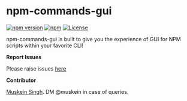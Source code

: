 # npm-commands-gui
[![npm version](https://img.shields.io/npm/v/npm-commands-gui.svg)](https://www.npmjs.com/package/npm-commands-gui)
[![npm](https://img.shields.io/npm/dm/npm-commands-gui.svg?maxAge=2592000)](https://npmcharts.com/compare/npm-commands-gui?minimal=true)
[![License](https://img.shields.io/badge/License-Apache%202.0-brightgreen.svg)](https://opensource.org/licenses/Apache-2.0)

npm-commands-gui is built to give you the experience of GUI for NPM scripts within your favorite CLI!

**Report Issues**

Please raise issues [here](https://github.com/muskeinsingh/npm-commands-gui/issues)

**Contributor**

[Muskein Singh](https://twitter.com/muskein). DM @muskein in case of queries.
